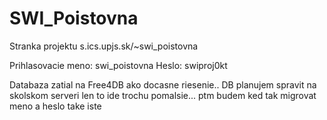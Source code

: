 # SWI_Poistovna
Stranka projektu s.ics.upjs.sk/~swi_poistovna

Prihlasovacie meno: swi_poistovna
Heslo: swiproj0kt

Databaza zatial na Free4DB ako docasne riesenie.. DB planujem spravit na skolskom serveri len to ide trochu pomalsie... ptm budem ked tak migrovat
meno a heslo take iste
